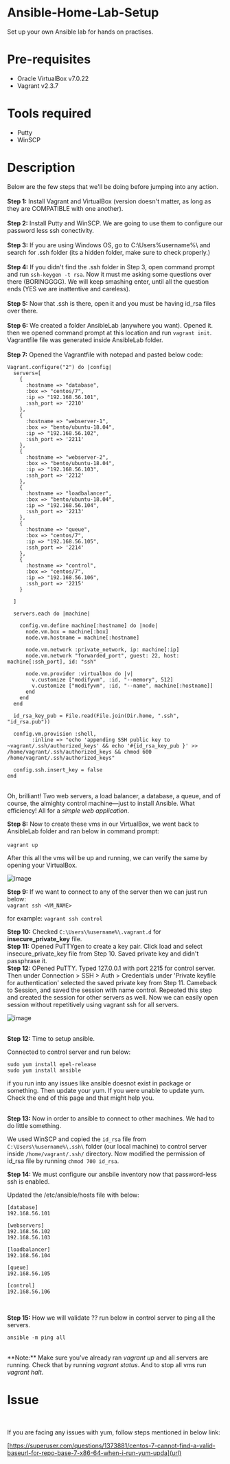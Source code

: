 # Ansible-Home-Lab-Setup

Set up your own Ansible lab for hands on practises.

# Pre-requisites
- Oracle VirtualBox v7.0.22
- Vagrant v2.3.7

# Tools required
- Putty 
- WinSCP

# Description

Below are the few steps that we'll be doing before jumping into any action.<br />
<br />
**Step 1:**  Install Vagrant and VirtualBox (version doesn't matter, as long as they are COMPATIBLE with one another). <br />
<br />
**Step 2:**  Install Putty and WinSCP. We are going to use them to configure our password less ssh conectivity. <br />
<br />
**Step 3:**  If you are using Windows OS, go to C:\Users\%username%\ and search for .ssh folder (its a hidden folder, make sure to check properly.) <br />
<br />
**Step 4:**  If you didn't find the .ssh folder in Step 3, open command prompt and run `ssh-keygen -t rsa`. Now it must me asking some questions over there (BORINGGGG). We will keep smashing enter, until all the question ends (YES we are inattentive and careless). <br />
<br />
**Step 5:**  Now that .ssh is there, open it and you must be having id_rsa files over there. <br />
<br />
**Step 6:**  We created a folder AnsibleLab (anywhere you want). Opened it. then we opened command prompt at this location and run `vagrant init`. Vagrantfile file was generated inside AnsibleLab folder. <br />
<br />
**Step 7:**  Opened the Vagrantfile with notepad and pasted below code: <br />

```vagrant
Vagrant.configure("2") do |config|
  servers=[
    {
      :hostname => "database",
      :box => "centos/7",
      :ip => "192.168.56.101",
      :ssh_port => '2210'
    },
    {
      :hostname => "webserver-1",
      :box => "bento/ubuntu-18.04",
      :ip => "192.168.56.102",
      :ssh_port => '2211'
    },
    {
      :hostname => "webserver-2",
      :box => "bento/ubuntu-18.04",
      :ip => "192.168.56.103",
      :ssh_port => '2212'
    },
    {
      :hostname => "loadbalancer",
      :box => "bento/ubuntu-18.04",
      :ip => "192.168.56.104",
      :ssh_port => '2213'
    },
    {
      :hostname => "queue",
      :box => "centos/7",
      :ip => "192.168.56.105",
      :ssh_port => '2214'
    },
    {
      :hostname => "control",
      :box => "centos/7",
      :ip => "192.168.56.106",
      :ssh_port => '2215'
    }

  ]

  servers.each do |machine|

    config.vm.define machine[:hostname] do |node|
      node.vm.box = machine[:box]
      node.vm.hostname = machine[:hostname]
    
      node.vm.network :private_network, ip: machine[:ip]
      node.vm.network "forwarded_port", guest: 22, host: machine[:ssh_port], id: "ssh"

      node.vm.provider :virtualbox do |v|
        v.customize ["modifyvm", :id, "--memory", 512]
        v.customize ["modifyvm", :id, "--name", machine[:hostname]]
      end
    end
  end

  id_rsa_key_pub = File.read(File.join(Dir.home, ".ssh", "id_rsa.pub"))

  config.vm.provision :shell,
        :inline => "echo 'appending SSH public key to ~vagrant/.ssh/authorized_keys' && echo '#{id_rsa_key_pub }' >> /home/vagrant/.ssh/authorized_keys && chmod 600 /home/vagrant/.ssh/authorized_keys"

  config.ssh.insert_key = false
end
```
<br />
Oh, brilliant! Two web servers, a load balancer, a database, a queue, and of course, the almighty control machine—just to install Ansible. What efficiency! All for a <i>simple web application</i>.
<br />

**Step 8:** Now to create these vms in our VirtualBox, we went back to AnsibleLab folder and ran below in command prompt:<br />
<br />
`vagrant up`

After this all the vms will be up and running, we can verify the same by opening your VirtualBox. <br />

![image](https://github.com/user-attachments/assets/adc2604b-bd0b-4fd5-81fd-de77b46450cf)

**Step 9:** If we want to connect to any of the server then we can just run below:<br />
`vagrant ssh <VM_NAME>`

for example: `vagrant ssh control`

**Step 10:** Checked `C:\Users\%username%\.vagrant.d` for **insecure_private_key** file.<br />
**Step 11:** Opened PuTTYgen to create a key pair. Click load and select insecure_private_key file from Step 10. Saved private key and didn't passphrase it.<br />
**Step 12:** OPened PuTTY. Typed 127.0.0.1 with port 2215 for control server. Then under Connection > SSH > Auth > Credentials under 'Private keyfile for authentication' selected the saved private key from Step 11. Cameback to Session, and saved the session with name control. Repeated this step and created the session for other servers as well. Now we can easily open session without repetitively using vagrant ssh for all servers.<br />

![image](https://github.com/user-attachments/assets/b88d8aed-7dd1-4bbd-ad53-099cca28c214)
<br /><br />

**Step 12:** Time to setup ansible.<br />

Connected to control server and run below:<br />

```
sudo yum install epel-release 
sudo yum install ansible
```

if you run into any issues like ansible doesnot exist in package or something. Then update your yum. If you were unable to update yum. Check the end of this page and that might help you. <br /><br />

**Step 13:** Now in order to ansible to connect to other machines. We had to do little something.<br />

We used WinSCP and copied the `id_rsa` file from `C:\Users\%username%\.ssh\` folder (our local machine) to control server inside `/home/vagrant/.ssh/` directory. Now modified the permission of id_rsa file by running `chmod 700 id_rsa`. 

**Step 14:** We must configure our ansbile inventory now that password-less ssh is enabled.<br />

Updated the /etc/ansible/hosts file with below: <br />

```
[database]
192.168.56.101

[webservers]
192.168.56.102
192.168.56.103

[loadbalancer]
192.168.56.104

[queue]
192.168.56.105

[control]
192.168.56.106
```
<br />

**Step 15:** How we will validate ?? run below in control server to ping all the servers. <br />

```
ansible -m ping all
```
<br />
**Note:** Make sure you've already ran <i>vagrant up</i> and all servers are running. Check that by running <i>vagrant status</i>. And to stop all vms run <i>vagrant halt</i>. <br />

# Issue
<br />

If you are facing any issues with yum, follow steps mentioned in below link:<br />

[https://superuser.com/questions/1373881/centos-7-cannot-find-a-valid-baseurl-for-repo-base-7-x86-64-when-i-run-yum-upda](url)
<br />



